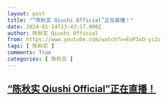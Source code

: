 ```yaml
---
layout: post
title: "“陈秋实 Qiushi Official”正在直播！"
date: 2024-01-14T13:43:17.000Z
author: 陈秋实 Qiushi Official
from: https://www.youtube.com/watch?v=EoP3xO-yi1c
tags: [ 陈秋实 ]
comments: True
categories: [ 陈秋实 ]
---
```

<!--1705239797000-->
[“陈秋实 Qiushi Official”正在直播！](https://www.youtube.com/watch?v=EoP3xO-yi1c)
------

<div>

</div>
